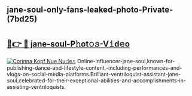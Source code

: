 ## jane-soul-only-fans​-leaked-photo​-Private-(7bd25)


# <h2><a href="https://mediaupload.pro?title=jane-soul&ref=git">🔗👉 🔴 jane-soul-P𝚑ot𝚘𝚜-V𝚒d𝚎o</a></h2>

[![Corinna Kopf Nue Nu𝚍e𝚜](https://i.imgur.com/0qMVB7G.gif)](https://mediaupload.pro?title=jane-soul&ref=git)
Online-influencer-jane-soul,known-for-publishing-dance-and-lifestyle-content,-including-performances-and-vlogs-on-social-media-platforms.Brilliant-ventriloquist-assistant-jane-soul,celebrated-for-their-exceptional-abilities-and-accomplishments-in-assisting-ventriloquists.  